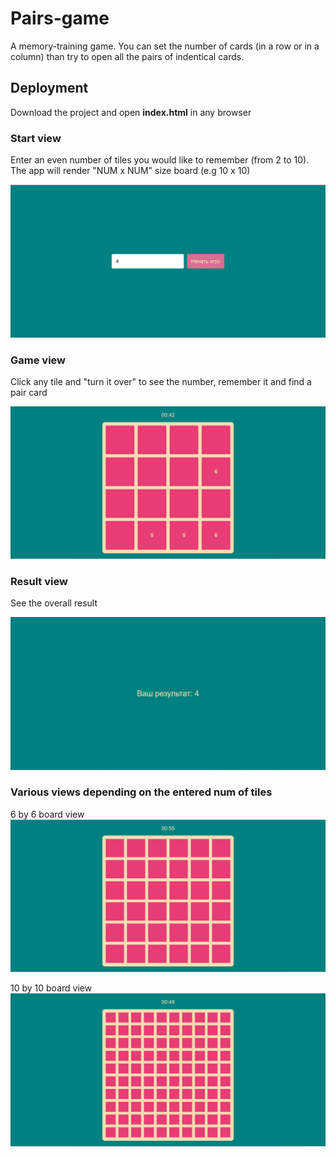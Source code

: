 # Pairs-game
A memory-training game. You can set the number of cards (in a row or in a column) than try to open all the pairs of indentical cards.

## Deployment
Download the project and open **index.html** in any browser

### Start view
Enter an even number of tiles you would like to remember (from 2 to 10). The app will render "NUM x NUM" size board (e.g 10 x 10)

![Start view](./screenshots/start-view.png)

### Game view
Click any tile and "turn it over" to see the number, remember it and find a pair card

![Start view](./screenshots/game-view.png)

### Result view
See the overall result

![Start view](./screenshots/result.png)

### Various views depending on the entered num of tiles

6 by 6 board view
![Start view](./screenshots/6-by-6.png)

10 by 10 board view
![Start view](./screenshots/10-by-10.png)




